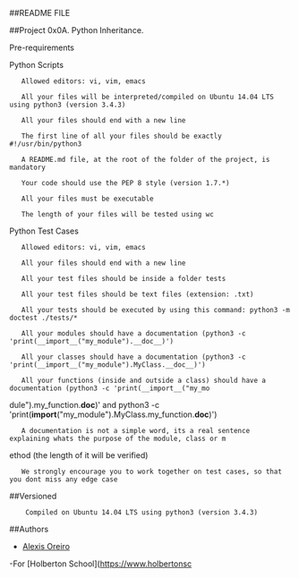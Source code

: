 ##README FILE

##Project 0x0A. Python  Inheritance.

Pre-requirements 

Python Scripts

       Allowed editors: vi, vim, emacs

       All your files will be interpreted/compiled on Ubuntu 14.04 LTS using python3 (version 3.4.3)

       All your files should end with a new line

       The first line of all your files should be exactly #!/usr/bin/python3

       A README.md file, at the root of the folder of the project, is mandatory

       Your code should use the PEP 8 style (version 1.7.*)

       All your files must be executable

       The length of your files will be tested using wc

Python Test Cases

       Allowed editors: vi, vim, emacs

       All your files should end with a new line

       All your test files should be inside a folder tests

       All your test files should be text files (extension: .txt)

       All your tests should be executed by using this command: python3 -m doctest ./tests/*

       All your modules should have a documentation (python3 -c 'print(__import__("my_module").__doc__)')

       All your classes should have a documentation (python3 -c 'print(__import__("my_module").MyClass.__doc__)')

       All your functions (inside and outside a class) should have a documentation (python3 -c 'print(__import__("my_mo
dule").my_function.__doc__)' and python3 -c 'print(__import__("my_module").MyClass.my_function.__doc__)')

       A documentation is not a simple word, its a real sentence explaining whats the purpose of the module, class or m
ethod (the length of it will be verified)
      
       We strongly encourage you to work together on test cases, so that you dont miss any edge case

##Versioned 

	    Compiled on Ubuntu 14.04 LTS using python3 (version 3.4.3)

##Authors 

- [Alexis Oreiro](https://github.com/alexoreiro)

-For [Holberton School](https://www.holbertonsc
